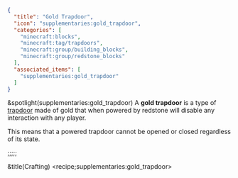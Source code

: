 ```json
{
  "title": "Gold Trapdoor",
  "icon": "supplementaries:gold_trapdoor",
  "categories": [
    "minecraft:blocks",
    "minecraft:tag/trapdoors",
    "minecraft:group/building_blocks",
    "minecraft:group/redstone_blocks"
  ],
  "associated_items": [
    "supplementaries:gold_trapdoor"
  ]
}
```

&spotlight(supplementaries:gold_trapdoor)
A **gold trapdoor** is a type of [trapdoor](^minecraft:tag/trapdoors) made of gold that when powered by redstone will disable any interaction with any player.


This means that a powered trapdoor cannot be opened or closed regardless of its state.

;;;;;

&title(Crafting)
<recipe;supplementaries:gold_trapdoor>
